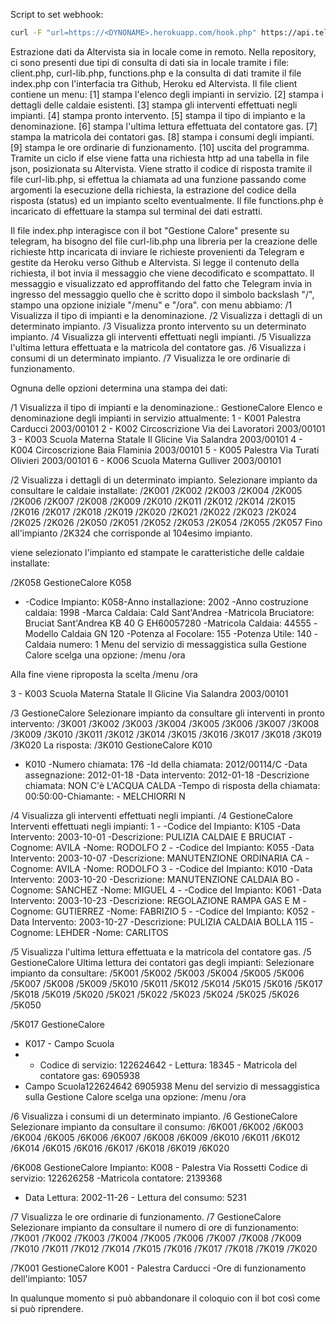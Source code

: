 Script to set webhook:

```bash
curl -F "url=https://<DYNONAME>.herokuapp.com/hook.php" https://api.telegram.org/bot<TOKEN>/setWebhook
```
Estrazione dati da Altervista sia in locale come in remoto.
Nella repository, ci sono presenti due tipi di consulta di dati sia in locale tramite i file: client.php, curl-lib.php, functions.php e la consulta di dati tramite il file index.php con l'interfacia tra Github, Heroku ed Altervista.
  Il file client contiene un menu:
  [1] stampa l'elenco degli impianti in servizio.
  [2] stampa i dettagli delle caldaie esistenti.
  [3] stampa gli interventi effettuati negli impianti.
  [4] stampa pronto intervento.
  [5] stampa il tipo di impianto e la denominazione.
  [6] stampa l'ultima lettura effettuata del contatore gas.
  [7] stampa la matricola dei contatori gas.
  [8] stampa i consumi degli impianti.
  [9] stampa le ore ordinarie di funzionamento.
  [10] uscita del programma.
    Tramite un ciclo if else viene fatta una richiesta http ad una tabella in file json, posizionata su Altervista. 
    Viene stratto il codice di risposta tramite il file curl-lib.php, si effettua la chiamata ad una funzione passando come argomenti la esecuzione della richiesta, la estrazione del codice della risposta (status) ed un impianto scelto eventualmente.
   Il file functions.php è incaricato di effettuare la stampa sul terminal dei dati estratti.
   
   Il file index.php interagisce con il bot "Gestione Calore" presente su telegram, ha bisogno del file curl-lib.php una libreria per la creazione delle richieste http incaricata di inviare le richieste provenienti da Telegram e gestite da Heroku verso Github e Altervista.
   Si legge il contenuto della richiesta, il bot invia il messaggio che viene decodificato e scompattato.
   Il messaggio e visualizzato ed approffitando del fatto che Telegram invia in ingresso del messaggio quello che è scritto dopo il simbolo backslash "/", stampo una opzione iniziale "/menu" e "/ora".
   con menu abbiamo:
/1   Visualizza il tipo di impianti e la denominazione.
/2   Visualizza i dettagli di un determinato impianto.
/3   Visualizza pronto intervento su un determinato impianto.
/4   Visualizza gli interventi effettuati negli impianti.
/5   Visualizza l'ultima lettura effettuata e la matricola del contatore gas.
/6   Visualizza i consumi di un determinato impianto.
/7   Visualizza le ore ordinarie di funzionamento.

Ognuna delle opzioni determina una stampa dei dati:

/1   Visualizza il tipo di impianti e la denominazione.:
GestioneCalore
Elenco e denominazione degli impianti in servizio attualmente:
1 -  K001  Palestra Carducci  2003/00101
2 -  K002  Circoscrizione  Via dei Lavoratori  2003/00101
3 -  K003  Scuola Materna Statale  Il Glicine Via Salandra  2003/00101
4 -  K004  Circoscrizione  Baia Flaminia  2003/00101
5 -  K005  Palestra Via Turati Olivieri  2003/00101
6 -  K006  Scuola Materna Gulliver  2003/00101

/2   Visualizza i dettagli di un determinato impianto.
Selezionare impianto da consultare le caldaie installate:
/2K001     /2K002     /2K003     /2K004     /2K005     /2K006     /2K007     /2K008     /2K009     /2K010     /2K011     /2K012     /2K014    /2K015     /2K016     /2K017     /2K018     /2K019     /2K020     /2K021     /2K022     /2K023     /2K024     /2K025     /2K026    /2K050     /2K051     /2K052     /2K053     /2K054     /2K055     /2K057 
Fino all'impianto /2K324 che corrisponde al 104esimo impianto.

viene selezionato l'impianto ed stampate le caratteristiche delle caldaie installate:

/2K058
GestioneCalore
K058
- -Codice Impianto: K058-Anno installazione: 2002 -Anno costruzione caldaia: 1998  -Marca Caldaia: Cald Sant'Andrea  -Matricola Bruciatore: Bruciat Sant'Andrea KB 40 G EH60057280  -Matricola Caldaia: 44555  -Modello Caldaia GN 120  -Potenza al Focolare: 155  -Potenza Utile: 140  -Caldaia numero: 1
Menu del servizio di messaggistica sulla Gestione Calore scelga una opzione:
/menu   /ora

Alla fine viene riproposta la scelta /menu  /ora

3 -  K003  Scuola Materna Statale  Il Glicine Via Salandra  2003/00101

/3
GestioneCalore
Selezionare impianto da consultare gli interventi in pronto intervento:
/3K001     /3K002     /3K003     /3K004     /3K005     /3K006     /3K007     /3K008     /3K009     /3K010     /3K011     /3K012     /3K014    /3K015     /3K016     /3K017     /3K018     /3K019     /3K020 
La risposta:
/3K010
GestioneCalore
K010
- K010  -Numero chiamata: 176  -Id della chiamata: 2012/00114/C -Data assegnazione: 2012-01-18  -Data intervento: 2012-01-18  -Descrizione chiamata: NON C'è L'ACQUA CALDA  -Tempo di risposta della chiamata: 00:50:00-Chiamante: - MELCHIORRI N

/4   Visualizza gli interventi effettuati negli impianti.
/4
GestioneCalore
Interventi effettuati negli impianti:
1 -   -Codice del Impianto: K105  -Data Intervento: 2003-10-01   -Descrizione: PULIZIA CALDAIE E BRUCIAT -Cognome: AVILA   -Nome:  RODOLFO
2 -   -Codice del Impianto: K055  -Data Intervento: 2003-10-07   -Descrizione: MANUTENZIONE ORDINARIA CA -Cognome: AVILA   -Nome:  RODOLFO
3 -   -Codice del Impianto: K010  -Data Intervento: 2003-10-20   -Descrizione: MANUTENZIONE CALDAIA   BO -Cognome: SANCHEZ   -Nome: MIGUEL
4 -   -Codice del Impianto: K061  -Data Intervento: 2003-10-23   -Descrizione: REGOLAZIONE RAMPA GAS E M -Cognome: GUTIERREZ   -Nome: FABRIZIO
5 -   -Codice del Impianto: K052  -Data Intervento: 2003-10-27   -Descrizione: PULIZIA CALDAIA BOLLA 115 -Cognome: LEHDER   -Nome: CARLITOS

/5   Visualizza l'ultima lettura effettuata e la matricola del contatore gas.
/5
GestioneCalore
Ultima lettura dei contatori gas degli impianti:
Selezionare impianto da consultare:
/5K001     /5K002     /5K003     /5K004     /5K005     /5K006     /5K007     /5K008     /5K009     /5K010     /5K011     /5K012     /5K014    /5K015     /5K016     /5K017     /5K018     /5K019     /5K020     /5K021     /5K022     /5K023     /5K024     /5K025     /5K026    /5K050 

/5K017
GestioneCalore
- K017 - Campo Scuola
-  - Codice di servizio: 122624642 - Lettura: 18345 - Matricola del contatore gas: 6905938
- Campo Scuola122624642 6905938
Menu del servizio di messaggistica sulla Gestione Calore scelga una opzione:
/menu   /ora

/6   Visualizza i consumi di un determinato impianto.
/6
GestioneCalore
Selezionare impianto da consultare il consumo:
/6K001     /6K002     /6K003     /6K004     /6K005     /6K006     /6K007     /6K008     /6K009     /6K010     /6K011     /6K012     /6K014    /6K015     /6K016     /6K017     /6K018     /6K019     /6K020

/6K008
GestioneCalore
Impianto: K008 - Palestra Via Rossetti
Codice di servizio: 122626258 -Matricola contatore: 2139368
- Data Lettura: 2002-11-26 - Lettura del consumo: 5231


/7   Visualizza le ore ordinarie di funzionamento.
/7
GestioneCalore
Selezionare impianto da consultare il numero di ore di funzionamento:
/7K001     /7K002     /7K003     /7K004     /7K005     /7K006     /7K007     /7K008     /7K009     /7K010     /7K011     /7K012     /7K014    /7K015     /7K016     /7K017     /7K018     /7K019     /7K020    

/7K001
GestioneCalore
K001 - Palestra Carducci
-Ore di funzionamento dell'impianto: 1057

  In qualunque momento si può abbandonare il coloquio con il bot così come si può riprendere.
